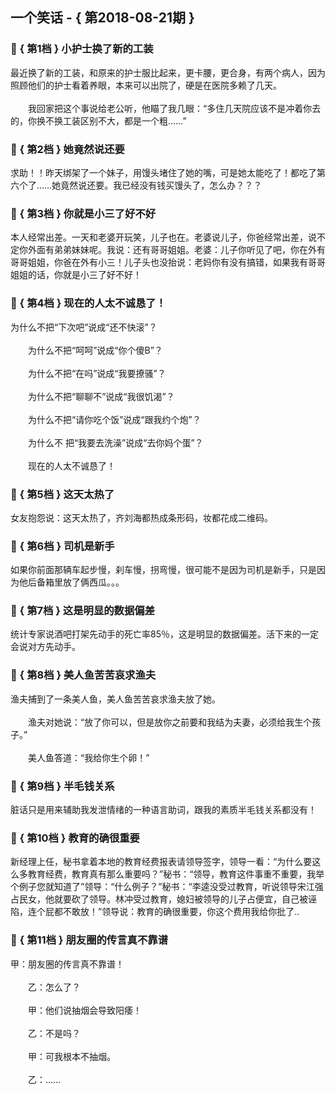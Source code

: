 ## 一个笑话 - { 第2018-08-21期 }
</hr>

### :jack_o_lantern: { 第1档 } 小护士换了新的工装
最近换了新的工装，和原来的护士服比起来，更卡腰，更合身，有两个病人，因为照顾他们的护士看着养眼，本来可以出院了，硬是在医院多赖了几天。<br/><br/>　　我回家把这个事说给老公听，他瞄了我几眼：“多住几天院应该不是冲着你去的，你换不换工装区别不大，都是一个粗……”


### :jack_o_lantern: { 第2档 } 她竟然说还要
求助！！昨天绑架了一个妹子，用馒头堵住了她的嘴，可是她太能吃了！都吃了第六个了……她竟然说还要。我已经没有钱买馒头了，怎么办？？？


### :jack_o_lantern: { 第3档 } 你就是小三了好不好
本人经常出差。一天和老婆开玩笑，儿子也在。老婆说儿子，你爸经常出差，说不定你外面有弟弟妹妹呢。我说：还有哥哥姐姐。老婆：儿子你听见了吧，你在外有哥哥姐姐，你爸在外有小三！儿子头也没抬说：老妈你有没有搞错，如果我有哥哥姐姐的话，你就是小三了好不好！


### :jack_o_lantern: { 第4档 } 现在的人太不诚恳了！
为什么不把“下次吧”说成“还不快滚”？<br/><br/>　　为什么不把“呵呵”说成“你个傻B”？<br/><br/>　　为什么不把“在吗”说成“我要撩骚”？<br/><br/>　　为什么不把“聊聊不”说成“我很饥渴”？<br/><br/>　　为什么不把“请你吃个饭”说成“跟我约个炮”？<br/><br/>　　为什么不 把“我要去洗澡”说成“去你妈个蛋”？<br/><br/>　　现在的人太不诚恳了！


### :jack_o_lantern: { 第5档 } 这天太热了
女友抱怨说：这天太热了，齐刘海都热成条形码，妆都花成二维码。


### :jack_o_lantern: { 第6档 } 司机是新手
如果你前面那辆车起步慢，刹车慢，拐弯慢，很可能不是因为司机是新手，只是因为他后备箱里放了俩西瓜。。。


### :jack_o_lantern: { 第7档 } 这是明显的数据偏差
统计专家说酒吧打架先动手的死亡率85％，这是明显的数据偏差。活下来的一定会说对方先动手。


### :jack_o_lantern: { 第8档 } 美人鱼苦苦哀求渔夫
渔夫捕到了一条美人鱼，美人鱼苦苦哀求渔夫放了她。<br/><br/>　　渔夫对她说：“放了你可以，但是放你之前要和我结为夫妻，必须给我生个孩子。”<br/><br/>　　美人鱼答道：“我给你生个卵！”


### :jack_o_lantern: { 第9档 } 半毛钱关系
脏话只是用来辅助我发泄情绪的一种语言助词，跟我的素质半毛钱关系都没有！


### :jack_o_lantern: { 第10档 } 教育的确很重要
新经理上任，秘书拿着本地的教育经费报表请领导签字，领导一看：“为什么要这么多教育经费，教育真有那么重要吗？”秘书：“领导，教育这件事重不重要，我举个例子您就知道了”领导：“什么例子？”秘书：“李逵没受过教育，听说领导宋江强占民女，他就要砍了领导。林冲受过教育，媳妇被领导的儿子占便宜，自己被诬陷，连个屁都不敢放！”领导说：教育的确很重要，你这个费用我给你批了..


### :jack_o_lantern: { 第11档 } 朋友圈的传言真不靠谱
甲：朋友圈的传言真不靠谱！<br/><br/>　　乙：怎么了？<br/><br/>　　甲：他们说抽烟会导致阳痿！<br/><br/>　　乙：不是吗？<br/><br/>　　甲：可我根本不抽烟。<br/><br/>　　乙：......

